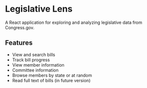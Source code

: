 # Legislative Lens

A React application for exploring and analyzing legislative data from Congress.gov.

## Features

- View and search bills
- Track bill progress
- View member information
- Committee information 
- Browse members by state or at random
- Read full text of bills (in future version)
